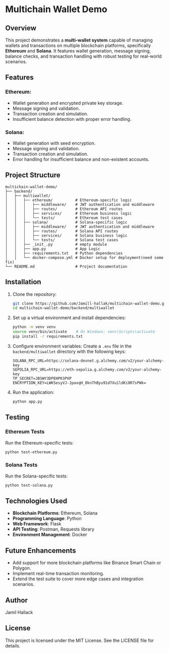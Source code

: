 
# Multichain Wallet Demo

## Overview

This project demonstrates a **multi-wallet system** capable of managing wallets and transactions on multiple blockchain platforms, specifically **Ethereum** and **Solana**. It features wallet generation, message signing, balance checks, and transaction handling with robust testing for real-world scenarios.

## Features

### Ethereum:
- Wallet generation and encrypted private key storage.
- Message signing and validation.
- Transaction creation and simulation.
- Insufficient balance detection with proper error handling.

### Solana:
- Wallet generation with seed encryption.
- Message signing and validation.
- Transaction creation and simulation.
- Error handling for insufficient balance and non-existent accounts.

## Project Structure

```
multichain-wallet-demo/
├── backend/
│   ├── multiwallet/
│   │   ├── ethereum/          # Ethereum-specific logic
│   │   │   ├── middleware/    # JWT authentication and middleware
│   │   │   ├── routes/        # Ethereum API routes
│   │   │   ├── services/      # Ethereum business logic
│   │   │   └── tests/         # Ethereum test cases
│   │   ├── solana/            # Solana-specific logic
│   │   │   ├── middleware/    # JWT authentication and middleware
│   │   │   ├── routes/        # Solana API routes
│   │   │   ├── services/      # Solana business logic
│   │   │   └── tests/         # Solana test cases
│   │   ├── _init_.py          # empty module
│   │   ├── app.py             # App Logic
│   │   ├── requirements.txt   # Python dependencies
│   │   └── docker-compose.yml # Docker setup for deployment(need some fix)
└── README.md                  # Project documentation
```

## Installation

1. Clone the repository:
   ```bash
   git clone https://github.com/Jamill-hallak/multichain-wallet-demo.git
   cd multichain-wallet-demo/backend/multiwallet
   ```

2. Set up a virtual environment and install dependencies:
   ```bash
   python -m venv venv
   source venv/bin/activate    # On Windows: venv\Scripts\activate
   pip install -r requirements.txt
   ```

3. Configure environment variables:
   Create a `.env` file in the `backend/multiwallet` directory with the following keys:
   ```env
   SOLANA_RPC_URL=https://solana-devnet.g.alchemy.com/v2/your-alchemy-key
   SEPOLIA_RPC_URL=https://eth-sepolia.g.alchemy.com/v2/your-alchemy-key
   TP_SECRET=JBSWY3DPEHPK3PXP
   ENCRYPTION_KEY=LWKSesyVJ-JpaxqH_0kn7hByu91d7Xu1ldKi8R7sPWk=

   ```

4. Run the application:
   ```bash
   python app.py
   ```

## Testing

### Ethereum Tests
Run the Ethereum-specific tests:
```bash
python test-ethereum.py
```

### Solana Tests
Run the Solana-specific tests:
```bash
python test-solana.py
```

## Technologies Used
- **Blockchain Platforms**: Ethereum, Solana
- **Programming Language**: Python
- **Web Framework**: Flask
- **API Testing**: Postman, Requests library
- **Environment Management**: Docker

## Future Enhancements
- Add support for more blockchain platforms like Binance Smart Chain or Polygon.
- Implement real-time transaction monitoring.
- Extend the test suite to cover more edge cases and integration scenarios.

## Author
Jamil Hallack
## License
This project is licensed under the MIT License. See the LICENSE file for details.
